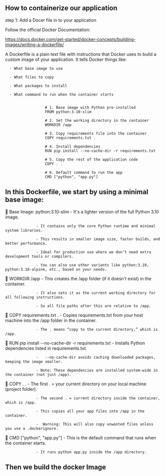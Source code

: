 How to containerize our application
---------------------------------
step 1: Add a Docer file in to your application

Follow the official Docker Documentation:

https://docs.docker.com/get-started/docker-concepts/building-images/writing-a-dockerfile/

A Dockerfile is a plain text file with instructions that Docker uses to build a custom image of your application. It tells Docker things like:

      - What base image to use
      
      - What files to copy
      
      - What packages to install
      
      - What command to run when the container starts


                      # 1. Base image with Python pre-installed
                      FROM python:3.10-slim
                      
                      # 2. Set the working directory in the container
                      WORKDIR /app
                      
                      # 3. Copy requirements file into the container
                      COPY requirements.txt .
                      
                      # 4. Install dependencies
                      RUN pip install --no-cache-dir -r requirements.txt
                      
                      # 5. Copy the rest of the application code
                      COPY . .
                      
                      # 6. Default command to run the app
                      CMD ["python", "app.py"]

In this Dockerfile, we start by using a minimal base image:
---------------------------------------------------------------------
🔹 Base Image: python:3.10-slim
                  - It's a lighter version of the full Python 3.10 image.
                  
                  - It contains only the core Python runtime and minimal system libraries.
                  
                  - This results in smaller image size, faster builds, and better performance.
                  
                  - Ideal for production use where we don’t need extra development tools or compilers.
                  
                  - You can also use other variants like python:3.10, python:3.10-alpine, etc., based on your needs.

🔹 WORKDIR /app
                  - This creates the /app folder (if it doesn't exist) in the container.
                  
                  - It also sets it as the current working directory for all following instructions.
                  
                  - So all file paths after this are relative to /app.

🔹 COPY requirements.txt .
                  - Copies requirements.txt from your host machine into the /app folder in the container.
                  
                  - The . means “copy to the current directory,” which is /app.

🔹 RUN pip install --no-cache-dir -r requirements.txt
                  -  Installs Python dependencies listed in requirements.txt.
                  
                  -   --no-cache-dir avoids caching downloaded packages, keeping the image smaller.
                  
                  - Note: These dependencies are installed system-wide in the container (not just /app).

🔹 COPY . .
                  - The first . = your current directory on your local machine (project folder).
                  
                  - The second . = current directory inside the container, which is /app.
                  
                  - This copies all your app files into /app in the container.
                  
                  -  Warning: This will also copy unwanted files unless you use a .dockerignore.

🔹 CMD ["python", "app.py"]
                  - This is the default command that runs when the container starts.
                  
                  - It runs python app.py inside the /app directory.



Then we build the docker Image
------------------------------------------

